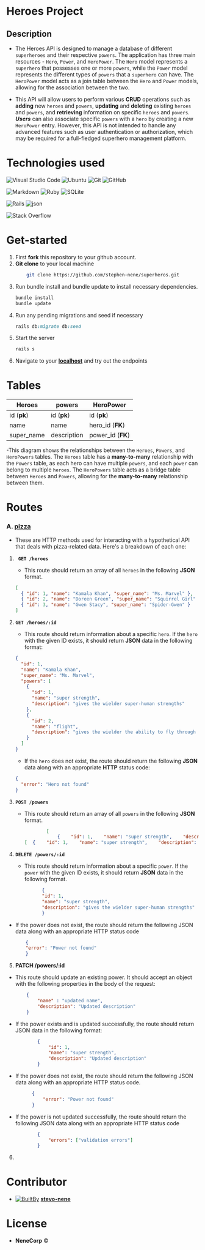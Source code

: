 # Heroes Project

## Description

- The Heroes API is designed to manage a database of different `superheroes` and their respective `powers`. The application has three main resources - `Hero`, `Power`, and `HeroPower`. The `Hero` model represents a `superhero` that possesses one or more `powers`, while the `Power` model represents the different types of `powers` that a `superhero` can have. The `HeroPower` model acts as a join table between the `Hero` and `Power` models, allowing for the association between the two.

- This API will allow users to perform various **CRUD** operations such as **adding** new `heroes` and `powers`, **updating** and **deleting** existing `heroes` and `powers`, and **retrieving** information on specific `heroes` and `powers`. **_Users_** can also associate specific `powers` with a `hero` by creating a new `HeroPower` entry. However, this API is not intended to handle any advanced features such as user authentication or authorization, which may be required for a full-fledged superhero management platform.

# Technologies used

![Visual Studio Code](https://img.shields.io/badge/Visual%20Studio%20Code-0078d7.svg?style=for-the-badge&logo=visual-studio-code&logoColor=white) ![Ubuntu](https://img.shields.io/badge/Ubuntu-E95420?style=for-the-badge&logo=ubuntu&logoColor=white) ![Git](https://img.shields.io/badge/GIT-E44C30?style=for-the-badge&logo=git&logoColor=white) ![GitHub](https://img.shields.io/badge/github-%23121011.svg?style=for-the-badge&logo=github&logoColor=white)

![Markdown](https://img.shields.io/badge/markdown-%23000000.svg?style=for-the-badge&logo=markdown&logoColor=white) ![Ruby](https://img.shields.io/badge/ruby-%23CC342D.svg?style=for-the-badge&logo=ruby&logoColor=white) ![SQLite](https://img.shields.io/badge/sqlite3-%2307405e.svg?style=for-the-badge&logo=sqlite&logoColor=white)

![Rails](https://img.shields.io/badge/rails-%23CC0000.svg?style=for-the-badge&logo=ruby-on-rails&logoColor=white) ![json](https://img.shields.io/badge/json-5E5C5C?style=for-the-badge&logo=json&logoColor=white)

![Stack Overflow](https://img.shields.io/badge/-Stackoverflow-FE7A16?style=for-the-badge&logo=stack-overflow&logoColor=white)

# Get-started

1. First **fork** this repository to your github account.
2. **Git clone** to your local machine
   ```bash
       git clone https://github.com/stephen-nene/superheros.git
   ```
3. Run bundle install and bundle update to install necessary dependencies.
   ```sh
   bundle install
   bundle update
   ```
   <!-- - If the above commands bring an error try appending bundle exec.
      ```sh
          bundle exec -->
4. Run any pending migrations and seed if necessary
   ```ruby
   rails db:migrate db:seed
   ```
5. Start the server
   ```ruby
   rails s
   ```
6. Navigate to your **[localhost](http://localhost:3000/)** and try out the endpoints

# Tables

| Heroes      | powers      | HeroPower         |
| ----------- | ----------- | ----------------- |
| id (**pk**) | id (**pk**) | id (**pk**)       |
| name        | name        | hero_id (**FK**)  |
| super_name  | description | power_id (**FK**) |

-This diagram shows the relationships between the `Heroes`, `Powers`, and `HeroPowers` tables. The `Heroes` table has a **many-to-many** relationship with the `Powers` table, as each hero can have multiple `powers`, and each `power` can belong to multiple `heroes`. The `HeroPowers` table acts as a bridge table between `Heroes` and `Powers`, allowing for the **many-to-many** relationship between them.

# Routes

### A. <u>pizza</u>

- These are HTTP methods used for interacting with a hypothetical API that deals with pizza-related data. Here's a breakdown of each one:

1. **` GET /heroes`**

   - This route should return an array of all `heroes` in the following **JSON** format.

   ```json
   [
     { "id": 1, "name": "Kamala Khan", "super_name": "Ms. Marvel" },
     { "id": 2, "name": "Doreen Green", "super_name": "Squirrel Girl" },
     { "id": 3, "name": "Gwen Stacy", "super_name": "Spider-Gwen" }
   ]
   ```

2. **`GET /heroes/:id`**

   - This route should return information about a specific `hero`. If the `hero` with the given ID exists, it should return **JSON** data in the following format:

   ```json
   {
     "id": 1,
     "name": "Kamala Khan",
     "super_name": "Ms. Marvel",
     "powers": [
       {
         "id": 1,
         "name": "super strength",
         "description": "gives the wielder super-human strengths"
       },
       {
         "id": 2,
         "name": "flight",
         "description": "gives the wielder the ability to fly through the skies at supersonic speed"
       }
     ]
   }
   ```

   - If the `hero` does not exist, the route should return the following **JSON** data along with an appropriate **HTTP** status code:

   ```json
   {
     "error": "Hero not found"
   }
   ```

3. **`POST /powers`**

   - This route should return an array of all `powers` in the following **JSON** format.

     ```json
             [
                 {    "id": 1,    "name": "super strength",    "description": "gives the wielder super-human strengths"  },  {    "id": 2,    "name": "flight",    "description": "gives the wielder the ability to fly through the skies at supersonic speed"  }]
     [  {    "id": 1,    "name": "super strength",    "description": "gives the wielder super-human strengths"  },  {    "id": 2,    "name": "flight",    "description": "gives the wielder the ability to fly through the skies at supersonic speed"  }]

     ```

4. **`DELETE /powers/:id`**
   - This route should return information about a specific `power`. If the `power` with the given ID exists, it should return **JSON** data in the following format.
  ```json
               {
               "id": 1,
               "name": "super strength",
               "description": "gives the wielder super-human strengths"
               }
   ```
  - If the power does not exist, the route should return the following JSON data along with an appropriate HTTP status code

 ```json
        {
        "error": "Power not found"
        }
 ```
5. **PATCH /powers/:id**

- This route should update an existing power. It should accept an object with the following properties in the body of the request:
    ``` json
        {
            "name" : "updated name",
            "description": "Updated description"
        }
    ```
- If the power exists and is updated successfully, the route should return JSON data in the following format:
    ```json
            {
                "id": 1,
                "name": "super strength",
                "description": "Updated description"
            }

    ```
- If the power does not exist, the route should return the following JSON data along with an appropriate HTTP status code.
  ```json
        {
            "error": "Power not found"
        }
  ```
- If the power is not updated successfully, the route should return the following JSON data along with an appropriate HTTP status code
    ```json
            {
                "errors": ["validation errors"]
            }
    ```
6.




# Contributor

- [ ![BuiltBy](https://img.shields.io/badge/Built-By-GE7A10?style=flat-square&logo=BuzzFeed&logoColor=white)](https://github.com/stephen-nene)
  **[stevo-nene](https://github.com/stephen-nene)**

# License

- **NeneCorp** <span>&copy;</span>
